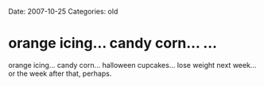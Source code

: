 Date: 2007-10-25
Categories: old

# orange icing… candy corn… …

orange icing... candy corn... halloween cupcakes... lose weight next week... or the week after that, perhaps.
